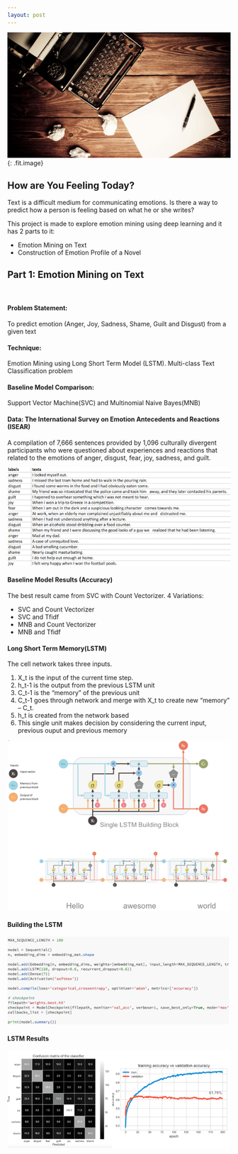 ```yaml
---
layout: post
---
```


![](/uploads/01.jpeg){: .fit.image}

## How are You Feeling Today?

Text is a difficult medium for communicating emotions. Is there a way to predict how a person is feeling based on what he or she writes?

This project is made to explore emotion mining using deep learning and it has 2 parts to it:

* Emotion Mining on Text
* Construction of Emotion Profile of a Novel

## Part 1: Emotion Mining on Text

&nbsp;

#### Problem Statement:

To predict emotion (Anger, Joy, Sadness, Shame, Guilt and Disgust) from a given text

#### Technique:

Emotion Mining using Long Short Term Model (LSTM). Multi-class Text Classification problem

#### Baseline Model Comparison:

Support Vector Machine(SVC) and Multinomial Naive Bayes(MNB)

#### Data: The International Survey on Emotion Antecedents and Reactions (ISEAR)

A compilation of 7,666 sentences provided by 1,096 culturally divergent participants who were questioned about experiences and reactions that related to the emotions of anger, disgust, fear, joy, sadness, and guilt.

![](/uploads/screen-shot-2018-05-31-at-10-19-16-2.png)

#### Baseline Model Results (Accuracy)

The best result came from SVC with Count Vectorizer. 4 Variations:

* SVC and Count Vectorizer
* SVC and Tfidf
* MNB and Count Vectorizer
* MNB and Tfidf

#### Long Short Term Memory(LSTM)

The cell network takes three inputs.

1. X\_t is the input of the current time step.
2. h\_t-1 is the output from the previous LSTM unit
3. C\_t-1 is the “memory” of the previous unit
4. C\_t-1 goes through network and merge with X\_t to create new “memory” – C\_t.
5. h\_t is created from the network based
6. This single unit makes decision by considering the current input, previous ouput and previous memory

![](/uploads/screen-shot-2018-05-31-at-10-20-46-3.png)

#### Building the LSTM

![](/uploads/screen-shot-2018-05-31-at-10-25-24-5.png)

#### LSTM Results

![](/uploads/screen-shot-2018-05-31-at-10-53-58.png)